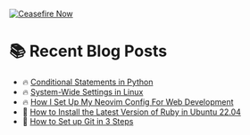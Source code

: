 [![Ceasefire Now](https://badge.techforpalestine.org/default)](https://techforpalestine.org/learn-more)

# :books: Recent Blog Posts

<!-- BLOGPOSTS:START -->
 - 🔥 [Conditional Statements in Python](https://ianonjuguna.hashnode.dev/conditional-statements-in-python)
 - 🔥 [System-Wide Settings in Linux](https://ianonjuguna.hashnode.dev/system-wide-settings-in-linux)
 - 🔥 [How I Set Up My Neovim Config For Web Development](https://ianonjuguna.hashnode.dev/how-i-set-up-my-neovim-config-for-web-development)
 - 💫 [How to Install the Latest Version of Ruby in Ubuntu 22.04](https://ianonjuguna.hashnode.dev/how-to-install-ruby-in-ubuntu)
 - 🌮 [How to Set up Git in 3 Steps](https://ianonjuguna.hashnode.dev/how-to-set-up-git-in-3-steps)<!-- BLOGPOSTS:END -->

